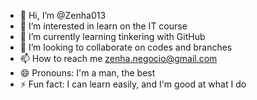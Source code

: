 - 👋 Hi, I’m @Zenha013
- 👀 I’m interested in learn on the IT course
- 🌱 I’m currently learning tinkering with GitHub
- 💞️ I’m looking to collaborate on codes and branches
- 📫 How to reach me zenha.negocio@gmail.com
- 😄 Pronouns: I'm a man, the best
- ⚡ Fun fact: I can learn easily, and I'm good at what I do

<!---
Zenha013/Zenha013 is a ✨ special ✨ repository because its `README.md` (this file) appears on your GitHub profile.
You can click the Preview link to take a look at your changes.
--->
